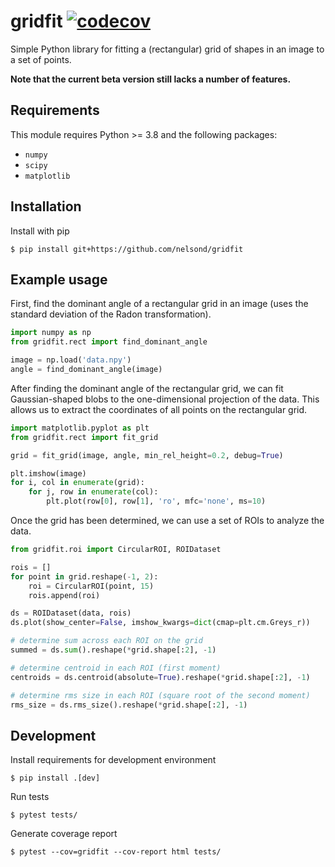 # gridfit [![codecov](https://codecov.io/gh/nelsond/gridfit/branch/main/graph/badge.svg?token=BCA7549I1W)](https://codecov.io/gh/nelsond/gridfit)

Simple Python library for fitting a (rectangular) grid of shapes in an image to a set of points.

**Note that the current beta version still lacks a number of features.**

## Requirements

This module requires Python >= 3.8 and the following packages:

- `numpy`
- `scipy`
- `matplotlib`

## Installation

Install with pip

```shell
$ pip install git+https://github.com/nelsond/gridfit
```

## Example usage

First, find the dominant angle of a rectangular grid in an image (uses the standard deviation of the Radon transformation).

```python
import numpy as np
from gridfit.rect import find_dominant_angle

image = np.load('data.npy')
angle = find_dominant_angle(image)
```

After finding the dominant angle of the rectangular grid, we can fit Gaussian-shaped blobs to the one-dimensional projection of the data.
This allows us to extract the coordinates of all points on the rectangular grid.

```python
import matplotlib.pyplot as plt
from gridfit.rect import fit_grid

grid = fit_grid(image, angle, min_rel_height=0.2, debug=True)

plt.imshow(image)
for i, col in enumerate(grid):
    for j, row in enumerate(col):
        plt.plot(row[0], row[1], 'ro', mfc='none', ms=10)
```

Once the grid has been determined, we can use a set of ROIs to analyze the data.

```python
from gridfit.roi import CircularROI, ROIDataset

rois = []
for point in grid.reshape(-1, 2):
    roi = CircularROI(point, 15)
    rois.append(roi)

ds = ROIDataset(data, rois)
ds.plot(show_center=False, imshow_kwargs=dict(cmap=plt.cm.Greys_r))

# determine sum across each ROI on the grid
summed = ds.sum().reshape(*grid.shape[:2], -1)

# determine centroid in each ROI (first moment)
centroids = ds.centroid(absolute=True).reshape(*grid.shape[:2], -1)

# determine rms size in each ROI (square root of the second moment)
rms_size = ds.rms_size().reshape(*grid.shape[:2], -1)
```

## Development

Install requirements for development environment

```shell
$ pip install .[dev]
```

Run tests

```shell
$ pytest tests/
```

Generate coverage report

```shell
$ pytest --cov=gridfit --cov-report html tests/
```